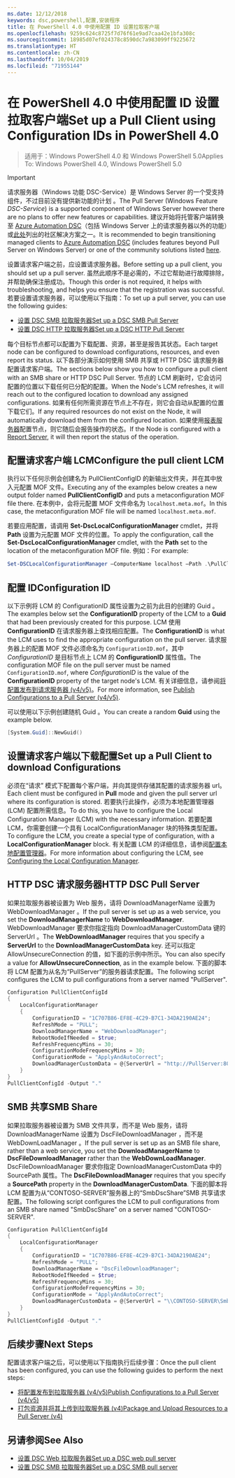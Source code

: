 ```yaml
---
ms.date: 12/12/2018
keywords: dsc,powershell,配置,安装程序
title: 在 PowerShell 4.0 中使用配置 ID 设置拉取客户端
ms.openlocfilehash: 9259c624c8725f7d76f61e9ad7caa42e1bfa308c
ms.sourcegitcommit: 18985d07ef024378c8590dc7a983099ff9225672
ms.translationtype: HT
ms.contentlocale: zh-CN
ms.lasthandoff: 10/04/2019
ms.locfileid: "71955144"
---
```

# <a name="set-up-a-pull-client-using-configuration-ids-in-powershell-40"></a><span data-ttu-id="cc211-103">在 PowerShell 4.0 中使用配置 ID 设置拉取客户端</span><span class="sxs-lookup"><span data-stu-id="cc211-103">Set up a Pull Client using Configuration IDs in PowerShell 4.0</span></span>

><span data-ttu-id="cc211-104">适用于：Windows PowerShell 4.0 和 Windows PowerShell 5.0</span><span class="sxs-lookup"><span data-stu-id="cc211-104">Applies To: Windows PowerShell 4.0, Windows PowerShell 5.0</span></span>

> [!IMPORTANT]
> <span data-ttu-id="cc211-105">请求服务器（Windows 功能 DSC-Service）是 Windows Server 的一个受支持组件，不过目前没有提供新功能的计划  。</span><span class="sxs-lookup"><span data-stu-id="cc211-105">The Pull Server (Windows Feature *DSC-Service*) is a supported component of Windows Server however there are no plans to offer new features or capabilities.</span></span> <span data-ttu-id="cc211-106">建议开始将托管客户端转换至 [Azure Automation DSC](/azure/automation/automation-dsc-getting-started)（包括 Windows Server 上的请求服务器以外的功能）或[此处](pullserver.md#community-solutions-for-pull-service)列出的社区解决方案之一。</span><span class="sxs-lookup"><span data-stu-id="cc211-106">It is recommended to begin transitioning managed clients to [Azure Automation DSC](/azure/automation/automation-dsc-getting-started) (includes features beyond Pull Server on Windows Server) or one of the community solutions listed [here](pullserver.md#community-solutions-for-pull-service).</span></span>

<span data-ttu-id="cc211-107">设置请求客户端之前，应设置请求服务器。</span><span class="sxs-lookup"><span data-stu-id="cc211-107">Before setting up a pull client, you should set up a pull server.</span></span> <span data-ttu-id="cc211-108">虽然此顺序不是必需的，不过它帮助进行故障排除，并帮助确保注册成功。</span><span class="sxs-lookup"><span data-stu-id="cc211-108">Though this order is not required, it helps with troubleshooting, and helps you ensure that the registration was successful.</span></span> <span data-ttu-id="cc211-109">若要设置请求服务器，可以使用以下指南：</span><span class="sxs-lookup"><span data-stu-id="cc211-109">To set up a pull server, you can use the following guides:</span></span>

- [<span data-ttu-id="cc211-110">设置 DSC SMB 拉取服务器</span><span class="sxs-lookup"><span data-stu-id="cc211-110">Set up a DSC SMB Pull Server</span></span>](pullServerSmb.md)
- [<span data-ttu-id="cc211-111">设置 DSC HTTP 拉取服务器</span><span class="sxs-lookup"><span data-stu-id="cc211-111">Set up a DSC HTTP Pull Server</span></span>](pullServer.md)

<span data-ttu-id="cc211-112">每个目标节点都可以配置为下载配置、资源，甚至是报告其状态。</span><span class="sxs-lookup"><span data-stu-id="cc211-112">Each target node can be configured to download configurations, resources, and even report its status.</span></span> <span data-ttu-id="cc211-113">以下各部分演示如何使用 SMB 共享或 HTTP DSC 请求服务器配置请求客户端。</span><span class="sxs-lookup"><span data-stu-id="cc211-113">The sections below show you how to configure a pull client with an SMB share or HTTP DSC Pull Server.</span></span> <span data-ttu-id="cc211-114">节点的 LCM 刷新时，它会访问配置的位置以下载任何已分配的配置。</span><span class="sxs-lookup"><span data-stu-id="cc211-114">When the Node's LCM refreshes, it will reach out to the configured location to download any assigned configurations.</span></span> <span data-ttu-id="cc211-115">如果有任何所需资源在节点上不存在，则它会自动从配置的位置下载它们。</span><span class="sxs-lookup"><span data-stu-id="cc211-115">If any required resources do not exist on the Node, it will automatically download them from the configured location.</span></span> <span data-ttu-id="cc211-116">如果使用[报表服务器](reportServer.md)配置节点，则它随后会报告操作的状态。</span><span class="sxs-lookup"><span data-stu-id="cc211-116">If the Node is configured with a [Report Server](reportServer.md), it will then report the status of the operation.</span></span>

## <a name="configure-the-pull-client-lcm"></a><span data-ttu-id="cc211-117">配置请求客户端 LCM</span><span class="sxs-lookup"><span data-stu-id="cc211-117">Configure the pull client LCM</span></span>

<span data-ttu-id="cc211-118">执行以下任何示例会创建名为 PullClientConfigID  的新输出文件夹，并在其中放入元配置 MOF 文件。</span><span class="sxs-lookup"><span data-stu-id="cc211-118">Executing any of the examples below creates a new output folder named **PullClientConfigID** and puts a metaconfiguration MOF file there.</span></span> <span data-ttu-id="cc211-119">在本例中，会将元配置 MOF 文件命名为 `localhost.meta.mof`。</span><span class="sxs-lookup"><span data-stu-id="cc211-119">In this case, the metaconfiguration MOF file will be named `localhost.meta.mof`.</span></span>

<span data-ttu-id="cc211-120">若要应用配置，请调用 **Set-DscLocalConfigurationManager** cmdlet，并将 **Path** 设置为元配置 MOF 文件的位置。</span><span class="sxs-lookup"><span data-stu-id="cc211-120">To apply the configuration, call the **Set-DscLocalConfigurationManager** cmdlet, with the **Path** set to the location of the metaconfiguration MOF file.</span></span> <span data-ttu-id="cc211-121">例如：</span><span class="sxs-lookup"><span data-stu-id="cc211-121">For example:</span></span>

```powershell
Set-DSCLocalConfigurationManager –ComputerName localhost –Path .\PullClientConfigId –Verbose.
```

## <a name="configuration-id"></a><span data-ttu-id="cc211-122">配置 ID</span><span class="sxs-lookup"><span data-stu-id="cc211-122">Configuration ID</span></span>

<span data-ttu-id="cc211-123">以下示例将 LCM 的 ConfigurationID  属性设置为之前为此目的创建的 Guid  。</span><span class="sxs-lookup"><span data-stu-id="cc211-123">The examples below set the **ConfigurationID** property of the LCM to a **Guid** that had been previously created for this purpose.</span></span> <span data-ttu-id="cc211-124">LCM 使用 **ConfigurationID** 在请求服务器上查找相应配置。</span><span class="sxs-lookup"><span data-stu-id="cc211-124">The **ConfigurationID** is what the LCM uses to find the appropriate configuration on the pull server.</span></span> <span data-ttu-id="cc211-125">请求服务器上的配置 MOF 文件必须命名为 `ConfigurationID.mof`，其中 *ConfigurationID* 是目标节点上 LCM 的 **ConfigurationID** 属性值。</span><span class="sxs-lookup"><span data-stu-id="cc211-125">The configuration MOF file on the pull server must be named `ConfigurationID.mof`, where *ConfigurationID* is the value of the **ConfigurationID** property of the target node's LCM.</span></span> <span data-ttu-id="cc211-126">有关详细信息，请参阅[将配置发布到请求服务器 (v4/v5)](publishConfigs.md)。</span><span class="sxs-lookup"><span data-stu-id="cc211-126">For more information, see [Publish Configurations to a Pull Server (v4/v5)](publishConfigs.md).</span></span>

<span data-ttu-id="cc211-127">可以使用以下示例创建随机 Guid  。</span><span class="sxs-lookup"><span data-stu-id="cc211-127">You can create a random **Guid** using the example below.</span></span>

```powershell
[System.Guid]::NewGuid()
```

## <a name="set-up-a-pull-client-to-download-configurations"></a><span data-ttu-id="cc211-128">设置请求客户端以下载配置</span><span class="sxs-lookup"><span data-stu-id="cc211-128">Set up a Pull Client to download Configurations</span></span>

<span data-ttu-id="cc211-129">必须在“请求”  模式下配置每个客户端，并向其提供存储其配置的请求服务器 url。</span><span class="sxs-lookup"><span data-stu-id="cc211-129">Each client must be configured in **Pull** mode and given the pull server url where its configuration is stored.</span></span> <span data-ttu-id="cc211-130">若要执行此操作，必须为本地配置管理器 (LCM) 配置所需信息。</span><span class="sxs-lookup"><span data-stu-id="cc211-130">To do this, you have to configure the Local Configuration Manager (LCM) with the necessary information.</span></span> <span data-ttu-id="cc211-131">若要配置 LCM，你需要创建一个具有 LocalConfigurationManager  块的特殊类型配置。</span><span class="sxs-lookup"><span data-stu-id="cc211-131">To configure the LCM, you create a special type of configuration, with a **LocalConfigurationManager** block.</span></span> <span data-ttu-id="cc211-132">有关配置 LCM 的详细信息，请参阅[配置本地配置管理器](../managing-nodes/metaConfig4.md)。</span><span class="sxs-lookup"><span data-stu-id="cc211-132">For more information about configuring the LCM, see [Configuring the Local Configuration Manager](../managing-nodes/metaConfig4.md).</span></span>

## <a name="http-dsc-pull-server"></a><span data-ttu-id="cc211-133">HTTP DSC 请求服务器</span><span class="sxs-lookup"><span data-stu-id="cc211-133">HTTP DSC Pull Server</span></span>

<span data-ttu-id="cc211-134">如果拉取服务器被设置为 Web 服务，请将 DownloadManagerName  设置为 WebDownloadManager  。</span><span class="sxs-lookup"><span data-stu-id="cc211-134">If the pull server is set up as a web service, you set the **DownloadManagerName** to **WebDownloadManager**.</span></span> <span data-ttu-id="cc211-135"> WebDownloadManager 要求你指定指向 DownloadManagerCustomData  键的 ServerUrl  。</span><span class="sxs-lookup"><span data-stu-id="cc211-135">The **WebDownloadManager** requires that you specify a **ServerUrl** to the **DownloadManagerCustomData** key.</span></span> <span data-ttu-id="cc211-136">还可以指定 AllowUnsecureConnection  的值，如下面的示例中所示。</span><span class="sxs-lookup"><span data-stu-id="cc211-136">You can also specify a value for **AllowUnsecureConnection**, as in the example below.</span></span> <span data-ttu-id="cc211-137">下面的脚本将 LCM 配置为从名为“PullServer”的服务器请求配置。</span><span class="sxs-lookup"><span data-stu-id="cc211-137">The following script configures the LCM to pull configurations from a server named "PullServer".</span></span>

```powershell
Configuration PullClientConfigId
{
    LocalConfigurationManager
    {
        ConfigurationID = "1C707B86-EF8E-4C29-B7C1-34DA2190AE24";
        RefreshMode = "PULL";
        DownloadManagerName = "WebDownloadManager";
        RebootNodeIfNeeded = $true;
        RefreshFrequencyMins = 30;
        ConfigurationModeFrequencyMins = 30;
        ConfigurationMode = "ApplyAndAutoCorrect";
        DownloadManagerCustomData = @{ServerUrl = "http://PullServer:8080/PSDSCPullServer/PSDSCPullServer.svc"; AllowUnsecureConnection = "TRUE"}
    }
}
PullClientConfigId -Output "."
```

## <a name="smb-share"></a><span data-ttu-id="cc211-138">SMB 共享</span><span class="sxs-lookup"><span data-stu-id="cc211-138">SMB Share</span></span>

<span data-ttu-id="cc211-139">如果拉取服务器被设置为 SMB 文件共享，而不是 Web 服务，请将 DownloadManagerName  设置为 DscFileDownloadManager  ，而不是 WebDownLoadManager  。</span><span class="sxs-lookup"><span data-stu-id="cc211-139">If the pull server is set up as an SMB file share, rather than a web service, you set the **DownloadManagerName** to **DscFileDownloadManager** rather than the **WebDownLoadManager**.</span></span> <span data-ttu-id="cc211-140"> DscFileDownloadManager 要求你指定 DownloadManagerCustomData  中的 SourcePath  属性。</span><span class="sxs-lookup"><span data-stu-id="cc211-140">The **DscFileDownloadManager** requires that you specify a **SourcePath** property in the **DownloadManagerCustomData**.</span></span> <span data-ttu-id="cc211-141">下面的脚本将 LCM 配置为从“CONTOSO-SERVER”服务器上的“SmbDscShare”SMB 共享请求配置。</span><span class="sxs-lookup"><span data-stu-id="cc211-141">The following script configures the LCM to pull configurations from an SMB share named "SmbDscShare" on a server named "CONTOSO-SERVER".</span></span>

```powershell
Configuration PullClientConfigId
{
    LocalConfigurationManager
    {
        ConfigurationID = "1C707B86-EF8E-4C29-B7C1-34DA2190AE24";
        RefreshMode = "PULL";
        DownloadManagerName = "DscFileDownloadManager";
        RebootNodeIfNeeded = $true;
        RefreshFrequencyMins = 30;
        ConfigurationModeFrequencyMins = 30;
        ConfigurationMode = "ApplyAndAutoCorrect";
        DownloadManagerCustomData = @{ServerUrl = "\\CONTOSO-SERVER\SmbDscShare"}
    }
}
PullClientConfigId -Output "."
```

## <a name="next-steps"></a><span data-ttu-id="cc211-142">后续步骤</span><span class="sxs-lookup"><span data-stu-id="cc211-142">Next Steps</span></span>

<span data-ttu-id="cc211-143">配置请求客户端之后，可以使用以下指南执行后续步骤：</span><span class="sxs-lookup"><span data-stu-id="cc211-143">Once the pull client has been configured, you can use the following guides to perform the next steps:</span></span>

- [<span data-ttu-id="cc211-144">将配置发布到拉取服务器 (v4/v5)</span><span class="sxs-lookup"><span data-stu-id="cc211-144">Publish Configurations to a Pull Server (v4/v5)</span></span>](publishConfigs.md)
- [<span data-ttu-id="cc211-145">打包资源并将其上传到拉取服务器 (v4)</span><span class="sxs-lookup"><span data-stu-id="cc211-145">Package and Upload Resources to a Pull Server (v4)</span></span>](package-upload-resources.md)

## <a name="see-also"></a><span data-ttu-id="cc211-146">另请参阅</span><span class="sxs-lookup"><span data-stu-id="cc211-146">See Also</span></span>

- [<span data-ttu-id="cc211-147">设置 DSC Web 拉取服务器</span><span class="sxs-lookup"><span data-stu-id="cc211-147">Set up a DSC web pull server</span></span>](pullServer.md)
- [<span data-ttu-id="cc211-148">设置 DSC SMB 拉取服务器</span><span class="sxs-lookup"><span data-stu-id="cc211-148">Set up a DSC SMB pull server</span></span>](pullServerSMB.md)
